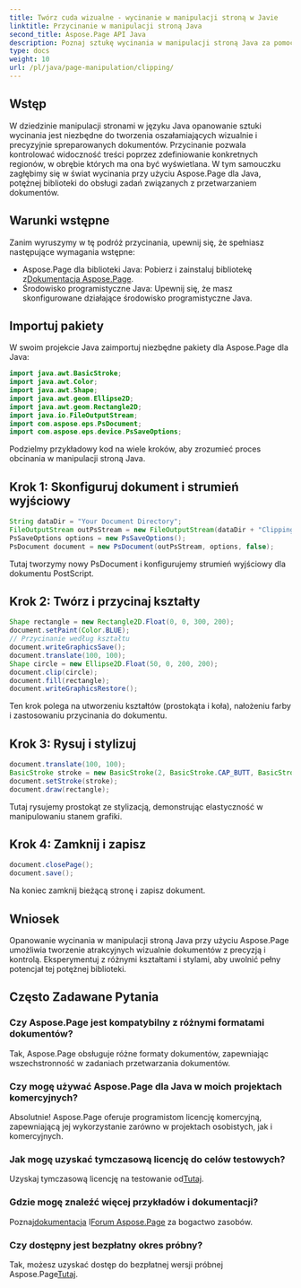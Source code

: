 ```yaml
---
title: Twórz cuda wizualne - wycinanie w manipulacji stroną w Javie
linktitle: Przycinanie w manipulacji stroną Java
second_title: Aspose.Page API Java
description: Poznaj sztukę wycinania w manipulacji stroną Java za pomocą Aspose.Page. Opanuj precyzyjne tworzenie dokumentów, aby uzyskać oszałamiającą grafikę i kontrolę.
type: docs
weight: 10
url: /pl/java/page-manipulation/clipping/
---
```

## Wstęp
W dziedzinie manipulacji stronami w języku Java opanowanie sztuki wycinania jest niezbędne do tworzenia oszałamiających wizualnie i precyzyjnie spreparowanych dokumentów. Przycinanie pozwala kontrolować widoczność treści poprzez zdefiniowanie konkretnych regionów, w obrębie których ma ona być wyświetlana. W tym samouczku zagłębimy się w świat wycinania przy użyciu Aspose.Page dla Java, potężnej biblioteki do obsługi zadań związanych z przetwarzaniem dokumentów.
## Warunki wstępne
Zanim wyruszymy w tę podróż przycinania, upewnij się, że spełniasz następujące wymagania wstępne:
-  Aspose.Page dla biblioteki Java: Pobierz i zainstaluj bibliotekę z[Dokumentacja Aspose.Page](https://reference.aspose.com/page/java/).
- Środowisko programistyczne Java: Upewnij się, że masz skonfigurowane działające środowisko programistyczne Java.
## Importuj pakiety
W swoim projekcie Java zaimportuj niezbędne pakiety dla Aspose.Page dla Java:
```java
import java.awt.BasicStroke;
import java.awt.Color;
import java.awt.Shape;
import java.awt.geom.Ellipse2D;
import java.awt.geom.Rectangle2D;
import java.io.FileOutputStream;
import com.aspose.eps.PsDocument;
import com.aspose.eps.device.PsSaveOptions;

```
Podzielmy przykładowy kod na wiele kroków, aby zrozumieć proces obcinania w manipulacji stroną Java.
## Krok 1: Skonfiguruj dokument i strumień wyjściowy
```java
String dataDir = "Your Document Directory";
FileOutputStream outPsStream = new FileOutputStream(dataDir + "Clipping_outPS.ps");
PsSaveOptions options = new PsSaveOptions();
PsDocument document = new PsDocument(outPsStream, options, false);
```
Tutaj tworzymy nowy PsDocument i konfigurujemy strumień wyjściowy dla dokumentu PostScript.
## Krok 2: Twórz i przycinaj kształty
```java
Shape rectangle = new Rectangle2D.Float(0, 0, 300, 200);
document.setPaint(Color.BLUE);
// Przycinanie według kształtu
document.writeGraphicsSave();
document.translate(100, 100);
Shape circle = new Ellipse2D.Float(50, 0, 200, 200);
document.clip(circle);
document.fill(rectangle);
document.writeGraphicsRestore();
```
Ten krok polega na utworzeniu kształtów (prostokąta i koła), nałożeniu farby i zastosowaniu przycinania do dokumentu.
## Krok 3: Rysuj i stylizuj
```java
document.translate(100, 100);
BasicStroke stroke = new BasicStroke(2, BasicStroke.CAP_BUTT, BasicStroke.JOIN_MITER, 10.0f, new float[]{5.0f}, 0.0f);
document.setStroke(stroke);
document.draw(rectangle);
```
Tutaj rysujemy prostokąt ze stylizacją, demonstrując elastyczność w manipulowaniu stanem grafiki.
## Krok 4: Zamknij i zapisz
```java
document.closePage();
document.save();
```
Na koniec zamknij bieżącą stronę i zapisz dokument.
## Wniosek
Opanowanie wycinania w manipulacji stroną Java przy użyciu Aspose.Page umożliwia tworzenie atrakcyjnych wizualnie dokumentów z precyzją i kontrolą. Eksperymentuj z różnymi kształtami i stylami, aby uwolnić pełny potencjał tej potężnej biblioteki.
## Często Zadawane Pytania

### Czy Aspose.Page jest kompatybilny z różnymi formatami dokumentów?
Tak, Aspose.Page obsługuje różne formaty dokumentów, zapewniając wszechstronność w zadaniach przetwarzania dokumentów.
### Czy mogę używać Aspose.Page dla Java w moich projektach komercyjnych?
Absolutnie! Aspose.Page oferuje programistom licencję komercyjną, zapewniającą jej wykorzystanie zarówno w projektach osobistych, jak i komercyjnych.
### Jak mogę uzyskać tymczasową licencję do celów testowych?
 Uzyskaj tymczasową licencję na testowanie od[Tutaj](https://purchase.aspose.com/temporary-license/).
### Gdzie mogę znaleźć więcej przykładów i dokumentacji?
 Poznaj[dokumentacja](https://reference.aspose.com/page/java/) I[Forum Aspose.Page](https://forum.aspose.com/c/page/39) za bogactwo zasobów.
### Czy dostępny jest bezpłatny okres próbny?
 Tak, możesz uzyskać dostęp do bezpłatnej wersji próbnej Aspose.Page[Tutaj](https://releases.aspose.com/).